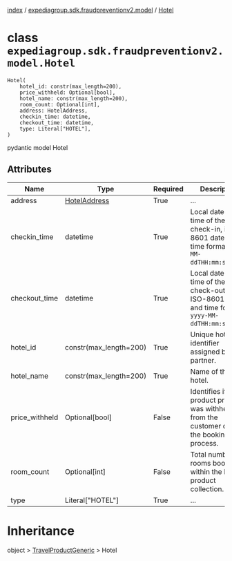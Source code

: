 [index](index.md) / [expediagroup.sdk.fraudpreventionv2.model](expediagroup.sdk.fraudpreventionv2.model.md) / [Hotel](Hotel.md)
# class `expediagroup.sdk.fraudpreventionv2.model.Hotel`
```
Hotel(
    hotel_id: constr(max_length=200),
    price_withheld: Optional[bool],
    hotel_name: constr(max_length=200),
    room_count: Optional[int],
    address: HotelAddress,
    checkin_time: datetime,
    checkout_time: datetime,
    type: Literal["HOTEL"],
)
```

pydantic model Hotel



## Attributes
    
    
        
    
        
    
        
    
        
    
        
    
        
    
        
    
        
    

|      Name      |               Type              | Required |                                               Description                                                |
|----------------|---------------------------------|----------|----------------------------------------------------------------------------------------------------------|
|    address     | [HotelAddress](HotelAddress.md) |   True   |                                                   ...                                                    |
|  checkin_time  |             datetime            |   True   | Local date and time of the hotel check-in, in ISO-8601 date and time format `yyyy-MM-ddTHH:mm:ss.SSSZ`.  |
| checkout_time  |             datetime            |   True   | Local date and time of the hotel check-out, in ISO-8601 date and time format `yyyy-MM-ddTHH:mm:ss.SSSZ`. |
|    hotel_id    |      constr(max_length=200)     |   True   |                             Unique hotel identifier assigned by the partner.                             |
|   hotel_name   |      constr(max_length=200)     |   True   |                                            Name of the hotel.                                            |
| price_withheld |          Optional[bool]         |  False   |        Identifies if the product price was withheld from the customer during the booking process.        |
|   room_count   |          Optional[int]          |  False   |                    Total number of rooms booked within the hotel product collection.                     |
|      type      |         Literal["HOTEL"]        |   True   |                                                   ...                                                    |










# Inheritance
object > [TravelProductGeneric](TravelProductGeneric.md) > Hotel